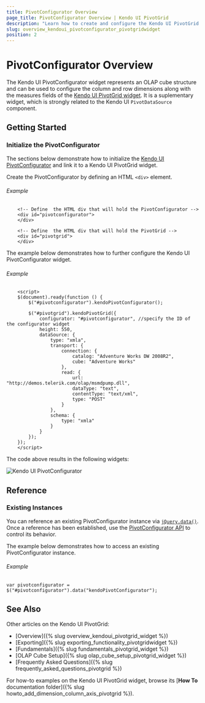 ```yaml
---
title: PivotConfigurator Overview
page_title: PivotConfigurator Overview | Kendo UI PivotGrid
description: "Learn how to create and configure the Kendo UI PivotGrid Configurator."
slug: overview_kendoui_pivotconfigurator_pivotgridwidget
position: 2
---
```


# PivotConfigurator Overview

The Kendo UI PivotConfigurator widget represents an OLAP cube structure and can be used to configure the column and row dimensions along with the measures fields of the [Kendo UI PivotGrid widget](http://demos.telerik.com/kendo-ui/pivotgrid/index). It is a suplementary widget, which is strongly related to the Kendo UI `PivotDataSource` component.

## Getting Started

### Initialize the PivotConfigurator

The sections below demonstrate how to initialize the [Kendo UI PivotConfigurator](/api/web/pivotconfigurator) and link it to a Kendo UI PivotGrid widget.

Create the PivotConfigurator by defining an HTML `<div>` element.

###### Example

        <!-- Define	 the HTML div that will hold the PivotConfigurator -->
        <div id="pivotconfigurator">
        </div>

        <!-- Define	 the HTML div that will hold the PivotGrid -->
        <div id="pivotgrid">
        </div>

The example below demonstrates how to further configure the Kendo UI PivotConfigurator widget.

###### Example

        <script>
        $(document).ready(function () {
            $("#pivotconfigurator").kendoPivotConfigurator();

            $("#pivotgrid").kendoPivotGrid({
                configurator: "#pivotconfigurator", //specify the ID of the configurator widget
                height: 550,
                dataSource: {
                    type: "xmla",
                    transport: {
                        connection: {
                            catalog: "Adventure Works DW 2008R2",
                            cube: "Adventure Works"
                        },
                        read: {
                            url: "http://demos.telerik.com/olap/msmdpump.dll",
                            dataType: "text",
                            contentType: "text/xml",
                            type: "POST"
                        }
                    },
                    schema: {
                        type: "xmla"
                    }
                }
            });
        });
        </script>

The code above results in the following widgets:

![Kendo UI PivotConfigurator](/images/pivotconfigurator.png)

## Reference

### Existing Instances

You can reference an existing PivotConfigurator instance via [`jQuery.data()`](http://api.jquery.com/jQuery.data/). Once a reference has been established, use the [PivotConfigurator API](/api/web/pivotconfigurator) to control its behavior.

The example below demonstrates how to access an existing PivotConfigurator instance.

###### Example

    var pivotconfigurator = $("#pivotconfigurator").data("kendoPivotConfigurator");

## See Also

Other articles on the Kendo UI PivotGrid:

* [Overview]({% slug overview_kendoui_pivotgrid_widget %})
* [Exporting]({% slug exporting_functionality_pivotgridwidget %})
* [Fundamentals]({% slug fundamentals_pivotgrid_widget %})
* [OLAP Cube Setup]({% slug olap_cube_setup_pivotgrid_widget %})
* [Frequently Asked Questions]({% slug frequently_asked_questions_pivotgrid %})

For how-to examples on the Kendo UI PivotGrid widget, browse its [**How To** documentation folder]({% slug howto_add_dimension_column_axis_pivotgrid %}).
